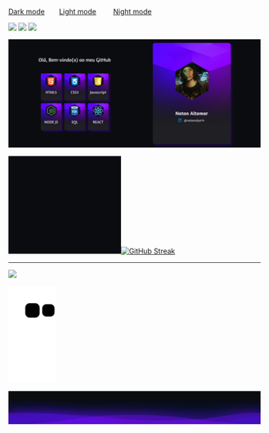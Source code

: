 <a style="margin:0 15px 0 0" href="https://github.com/Natanalpe" disabled>Dark mode</a>
<a style="margin:0 15px 0 10px" href="README.LIGHT.md">Light mode</a>
<a style="margin:0 0 0 15px" href="README.FDARK.md">Night mode</a>

[![](https://img.shields.io/badge/Gmail-D14836?style=for-the-badge&logo=gmail&logoColor=white)](mailto:natan.altomar14@gmail.com)
[![](https://img.shields.io/badge/LinkedIn-0077B5?style=for-the-badge&logo=linkedin&logoColor=white)](https://www.linkedin.com/in/natanalpe14/)
[![](https://img.shields.io/badge/Codepen-fff?style=for-the-badge&logo=codepen&logoColor=black)](https://codepen.io/natanalpe)

![](./imgs/banner/banner-fdark.png)

![](./imgs/square/fdark-square.png)[![GitHub Streak](https://streak-stats.demolab.com?user=natanalpe&theme=midnight-purple&hide_border=true&border_radius=3&locale=pt_BR&date_format=n%2Fj%5B%2FY%5D&mode=weekly&background=0A0C10)]()

- - -

![](https://spotify-recently-played-readme.vercel.app/api?user=eternalagony1616&width=895&count=2)

![Snake animation](https://github.com/Natanalpe/Natanalpe/blob/output/github-contribution-grid-snake.svg)

![](./imgs/waves/bottom-wave-fdark.png)
